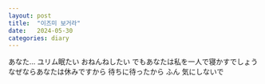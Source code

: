 ```yaml
---
layout: post
title:  "이즈미 보거라"
date:   2024-05-30
categories: diary
---
```

あなた…
ユリム眠たい
おねんねしたい
でもあなたは私を一人で寝かすでしょう
なぜならあなたは休みですから
待ちに待ったから
ふん
気にしないで